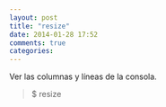 ```yaml
---
layout: post
title: "resize"
date: 2014-01-28 17:52
comments: true
categories: 
---
```

Ver las columnas y líneas de la consola.

>$ resize

